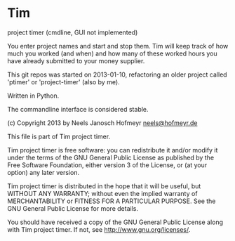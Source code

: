 Tim
===

project timer (cmdline, GUI not implemented)

You enter project names and start and stop them.
Tim will keep track of how much you worked (and when) and how many of these
worked hours you have already submitted to your money supplier.

This git repos was started on 2013-01-10, refactoring an older project called
'ptimer' or 'project-timer' (also by me).

Written in Python.

The commandline interface is considered stable.

(c) Copyright 2013 by Neels Janosch Hofmeyr <neels@hofmeyr.de>

This file is part of Tim project timer.

Tim project timer is free software: you can redistribute it and/or modify
it under the terms of the GNU General Public License as published by
the Free Software Foundation, either version 3 of the License, or
(at your option) any later version.

Tim project timer is distributed in the hope that it will be useful,
but WITHOUT ANY WARRANTY; without even the implied warranty of
MERCHANTABILITY or FITNESS FOR A PARTICULAR PURPOSE.  See the
GNU General Public License for more details.

You should have received a copy of the GNU General Public License
along with Tim project timer.  If not, see <http://www.gnu.org/licenses/>.

